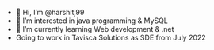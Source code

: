 - 👋 Hi, I’m @harshitj99
- 👀 I’m interested in java programming & MySQL
- 🌱 I’m currently learning Web development & .net
- Going to work in Tavisca Solutions as SDE from July 2022

<!---
harshitj99/harshitj99 is a ✨ special ✨ repository because its `README.md` (this file) appears on your GitHub profile.
You can click the Preview link to take a look at your changes.
--->
